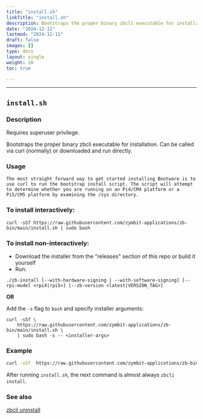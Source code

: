 ```yaml
---
title: "install.sh"
linkTitle: "install.sh"
description: Bootstraps the proper binary zbcli executable for installation
date: "2024-12-11"
lastmod: "2024-12-11"
draft: false
images: []
type: docs
layout: single
weight: 10
toc: true

---
```


-----

## `install.sh`

### Description

Requires superuser privilege.  

Bootstraps the proper binary zbcli executable for installation. Can be called via curl (normally) or downloaded and run directly.

### Usage

```
The most straight forward way to get started installing Bootware is to use curl to run the bootstrap install script. The script will attempt to determine whether you are running on an Pi4/CM4 platform or a Pi5/CM5 platform by examining the /sys directory.
```
### To install interactively:

```
curl -sSf https://raw.githubusercontent.com/zymbit-applications/zb-bin/main/install.sh | sudo bash
```

### To install non-interactively:

- Download the installer from the "releases" section of this repo or build it yourself
- Run:
```
./zb-install [--with-hardware-signing | --with-software-signing] [--rpi-model <rpi4|rpi5>] [--zb-version <latest|VERSION_TAG>]
```

**OR**

Add the `-s` flag to `bash` and specify installer arguments:
```
curl -sSf \
    https://raw.githubusercontent.com/zymbit-applications/zb-bin/main/install.sh \
    | sudo bash -s -- <installer-args>
```

### Example

```bash
curl -sSf  https://raw.githubusercontent.com/zymbit-applications/zb-bin/main/install.sh | sudo bash -s -- --rpi-model rpi4
```

After running `install.sh`, the next command is almost always `zbcli install`.

### See also

[zbcli uninstall](../uninstall)

